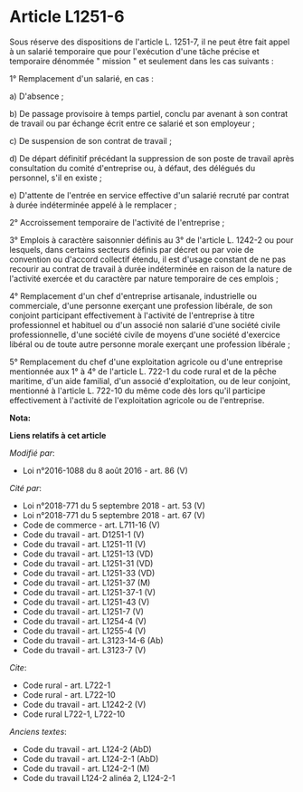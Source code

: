 # Article L1251-6

Sous réserve des dispositions de l'article L. 1251-7, il ne peut être fait appel à un salarié temporaire que pour l'exécution
d'une tâche précise et temporaire dénommée " mission " et seulement dans les cas suivants : 

1° Remplacement d'un salarié, en cas : 

a) D'absence ; 

b) De passage provisoire à temps partiel, conclu par avenant à son contrat de travail ou par échange écrit entre ce salarié
et son employeur ; 

c) De suspension de son contrat de travail ; 

d) De départ définitif précédant la suppression de son poste de travail après consultation du comité d'entreprise ou, à
défaut, des délégués du personnel, s'il en existe ; 

e) D'attente de l'entrée en service effective d'un salarié recruté par contrat à durée indéterminée appelé à le remplacer ; 

2° Accroissement temporaire de l'activité de l'entreprise ; 

3° Emplois à caractère saisonnier définis au 3° de l'article L. 1242-2 ou pour lesquels, dans certains secteurs définis par
décret ou par voie de convention ou d'accord collectif étendu, il est d'usage constant de ne pas recourir au contrat de
travail à durée indéterminée en raison de la nature de l'activité exercée et du caractère par nature temporaire de ces
emplois ; 

4° Remplacement d'un chef d'entreprise artisanale, industrielle ou commerciale, d'une personne exerçant une profession
libérale, de son conjoint participant effectivement à l'activité de l'entreprise à titre professionnel et habituel ou d'un
associé non salarié d'une société civile professionnelle, d'une société civile de moyens d'une société d'exercice libéral ou
de toute autre personne morale exerçant une profession libérale ; 

5° Remplacement du chef d'une exploitation agricole ou d'une entreprise mentionnée aux 1° à 4° de l'article L. 722-1 du code
rural et de la pêche maritime, d'un aide familial, d'un associé d'exploitation, ou de leur conjoint, mentionné à l'article L.
722-10 du même code dès lors qu'il participe effectivement à l'activité de l'exploitation agricole ou de l'entreprise.

**Nota:**



**Liens relatifs à cet article**

_Modifié par_:

  - Loi n°2016-1088 du 8 août 2016 - art. 86 (V)

_Cité par_:

  - Loi n°2018-771 du 5 septembre 2018 - art. 53 (V)
  - Loi n°2018-771 du 5 septembre 2018 - art. 67 (V)
  - Code de commerce - art. L711-16 (V)
  - Code du travail - art. D1251-1 (V)
  - Code du travail - art. L1251-11 (V)
  - Code du travail - art. L1251-13 (VD)
  - Code du travail - art. L1251-31 (VD)
  - Code du travail - art. L1251-33 (VD)
  - Code du travail - art. L1251-37 (M)
  - Code du travail - art. L1251-37-1 (V)
  - Code du travail - art. L1251-43 (V)
  - Code du travail - art. L1251-7 (V)
  - Code du travail - art. L1254-4 (V)
  - Code du travail - art. L1255-4 (V)
  - Code du travail - art. L3123-14-6 (Ab)
  - Code du travail - art. L3123-7 (V)

_Cite_:

  - Code rural - art. L722-1
  - Code rural - art. L722-10
  - Code du travail - art. L1242-2 (V)
  - Code rural L722-1, L722-10

_Anciens textes_:

  - Code du travail - art. L124-2 (AbD)
  - Code du travail - art. L124-2-1 (AbD)
  - Code du travail - art. L124-2-1 (M)
  - Code du travail L124-2 alinéa 2, L124-2-1
